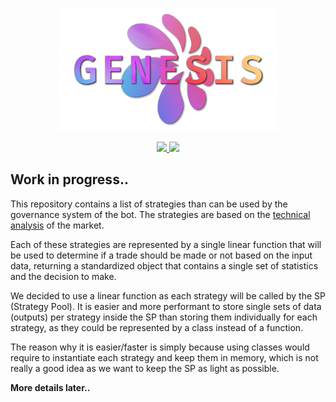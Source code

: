 <p align="center">
    <a href="https://github.com/cybearl/genesis" target="_blank">
        <img src="https://raw.githubusercontent.com/cybearl/genesis/main/assets/logo.png" width="350" alt="Genesis logo">
    </a>
</p>

<p align="center">
    <a href="https://github.com/yoratoni" target="_blank">
        <img src="https://img.shields.io/badge/made%20by-Yoratoni-858FF0?style=flat-square">
    </a>
    <a href="https://github.com/cybearl/genesis/blob/main/LICENSE" target="_blank">
        <img src="https://img.shields.io/github/license/cybearl/genesis?color=D962F2&style=flat-square">
    </a>
</p>


Work in progress..
------------------
This repository contains a list of strategies than can be used by the governance system of the bot.
The strategies are based on the [technical analysis](https://en.wikipedia.org/wiki/Technical_analysis) of the market.

Each of these strategies are represented by a single linear function that will be used to determine if a trade should be made or not
based on the input data, returning a standardized object that contains a single set of statistics and the decision to make.

We decided to use a linear function as each strategy will be called by the SP (Strategy Pool).
It is easier and more performant to store single sets of data (outputs) per strategy inside the SP
than storing them individually for each strategy, as they could be represented by a class instead of a function.

The reason why it is easier/faster is simply because using classes would require to instantiate each strategy
and keep them in memory, which is not really a good idea as we want to keep the SP as light as possible.

**More details later..**